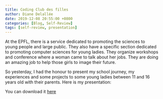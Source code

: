 ```yaml
---
title: Coding Club des filles
author: Diane Delallée
date: 2019-12-08 20:55:00 +0800
categories: [Blog, Self-Review]
tags: [self-review, presentation]
---
```


At the EPFL, there is a service dedicated to promoting the sciences to young people and large public. They also have a specific section dedicated to promoting computer sciences for young ladies. They organize workshops and conference where a woman came to talk about her jobs. They are doing an amazing job to help those girls to image their future.

So yesterday, I had the honour to present my school journey, my experiences and some projects to some young ladies between 11 and 16 years old with their parents. Here is my presentation:

You can download it [here](https://www.fatalement.com/static/pdf/Coding_Club.pdf)
